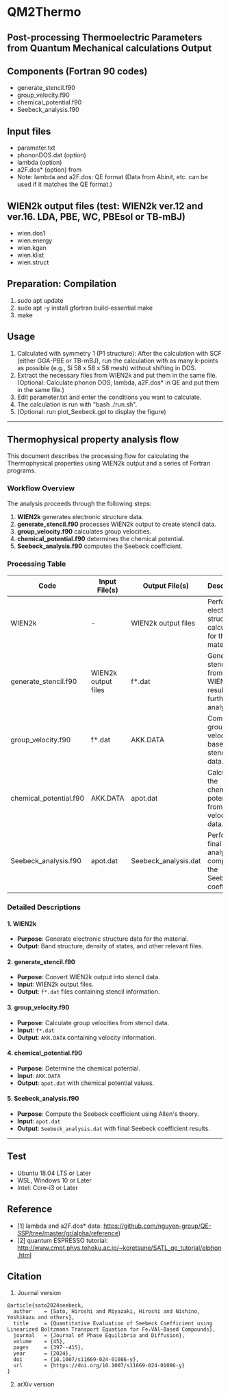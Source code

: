 # QM2Thermo
## Post-processing Thermoelectric Parameters from Quantum Mechanical calculations Output


## Components (Fortran 90 codes)
- generate_stencil.f90
- group_velocity.f90
- chemical_potential.f90
- Seebeck_analysis.f90


## Input files
- parameter.txt
- phononDOS.dat (option)
- lambda (option)
- a2F.dos* (option) from 
- Note: lambda and a2F.dos: QE format (Data from Abinit, etc. can be used if it matches the QE format.)


## WIEN2k output files (test: WIEN2k ver.12 and ver.16. LDA, PBE, WC, PBEsol or TB-mBJ)
- wien.dos1
- wien.energy
- wien.kgen
- wien.klist
- wien.struct


## Preparation: Compilation
1. sudo apt update
2. sudo apt -y install gfortran build-essential make
3. make


## Usage
1. Calculated with symmetry 1 (P1 structure): After the calculation with SCF (either GGA-PBE or TB-mBJ), run the calculation with as many k-points as possible (e.g., Si 58 x 58 x 58 mesh) without shifting in DOS.
2. Extract the necessary files from WIEN2k and put them in the same file. (Optional: Calculate phonon DOS, lambda, a2F.dos* in QE and put them in the same file.)
3. Edit parameter.txt and enter the conditions you want to calculate.
4. The calculation is run with "bash ./run.sh".
5. (Optional: run plot_Seebeck.gpl to display the figure)

---

## Thermophysical property analysis flow

This document describes the processing flow for calculating the Thermophysical properties using WIEN2k output and a series of Fortran programs.

### Workflow Overview

The analysis proceeds through the following steps:

1. **WIEN2k** generates electronic structure data.
2. **generate_stencil.f90** processes WIEN2k output to create stencil data.
3. **group_velocity.f90** calculates group velocities.
4. **chemical_potential.f90** determines the chemical potential.
5. **Seebeck_analysis.f90** computes the Seebeck coefficient.

### Processing Table

| Code                   | Input File(s)         | Output File(s)         | Description                                                                 |
|------------------------|-----------------------|-------------------------|-----------------------------------------------------------------------------|
| WIEN2k                 | -                     | WIEN2k output files     | Performs electronic structure calculations for the material.               |
| generate_stencil.f90   | WIEN2k output files   | f*.dat                  | Generates stencil data from WIEN2k results for further analysis.           |
| group_velocity.f90     | f*.dat                | AKK.DATA                | Computes group velocities based on stencil data.                           |
| chemical_potential.f90 | AKK.DATA              | apot.dat                | Calculates the chemical potential from group velocity data.                |
| Seebeck_analysis.f90   | apot.dat              | Seebeck_analysis.dat    | Performs final analysis to compute the Seebeck coefficient.                |

### Detailed Descriptions

#### 1. WIEN2k
- **Purpose**: Generate electronic structure data for the material.
- **Output**: Band structure, density of states, and other relevant files.

#### 2. generate_stencil.f90
- **Purpose**: Convert WIEN2k output into stencil data.
- **Input**: WIEN2k output files.
- **Output**: `f*.dat` files containing stencil information.

#### 3. group_velocity.f90
- **Purpose**: Calculate group velocities from stencil data.
- **Input**: `f*.dat`
- **Output**: `AKK.DATA` containing velocity information.

#### 4. chemical_potential.f90
- **Purpose**: Determine the chemical potential.
- **Input**: `AKK.DATA`
- **Output**: `apot.dat` with chemical potential values.

#### 5. Seebeck_analysis.f90
- **Purpose**: Compute the Seebeck coefficient using Allen's theory.
- **Input**: `apot.dat`
- **Output**: `Seebeck_analysis.dat` with final Seebeck coefficient results.

---

## Test
- Ubuntu 18.04 LTS or Later
- WSL, Windows 10 or Later
- Intel: Core-i3 or Later


## Reference
- [1] lambda and a2F.dos* data: https://github.com/nguyen-group/QE-SSP/tree/master/gr/alpha/reference)
- [2] quantum ESPRESSO tutorial: http://www.cmpt.phys.tohoku.ac.jp/~koretsune/SATL_qe_tutorial/elphon.html


## Citation
1. Journal version
```
@article{sato2024seebeck,
  author    = {Sato, Hiroshi and Miyazaki, Hiroshi and Nishino, Yoshikazu and others},
  title     = {Quantitative Evaluation of Seebeck Coefficient using Linearized Boltzmann Transport Equation for Fe₂VAl-Based Compounds},
  journal   = {Journal of Phase Equilibria and Diffusion},
  volume    = {45},
  pages     = {397--415},
  year      = {2024},
  doi       = {10.1007/s11669-024-01086-y},
  url       = {https://doi.org/10.1007/s11669-024-01086-y}
}
```
2. arXiv version
```

```
